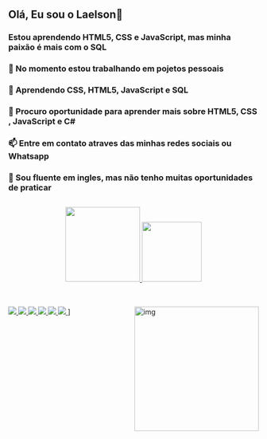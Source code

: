 ## Olá, Eu sou o Laelson👋
### Estou aprendendo HTML5, CSS e JavaScript, mas minha paixão é mais com o SQL

### 🔭 No momento estou trabalhando em pojetos pessoais<br>
### 🌱 Aprendendo CSS, HTML5, JavaScript e SQL<br>
### 🤔 Procuro oportunidade para aprender mais sobre HTML5, CSS , JavaScript e C#<br>
### 📫 Entre em contato atraves das minhas redes sociais ou Whatsapp<br>
### 💬 Sou fluente em ingles, mas não tenho muitas oportunidades de praticar<br>

##
<div align="center">
  <a href="https://github.com/LaelsonJunior">
  <img height="150em" src="https://github-readme-stats.vercel.app/api?username=LaelsonJunior&show_icons=true&theme=nightowl&include_all_commits=true&count_private=true"/>
  <img height="120em" src="https://github-readme-stats.vercel.app/api/top-langs/?username=LaelsonJunior&layout=compact&langs_count=7&theme=nightowl"/>
</div>

##
<div style="display: inline_block"><br>
  
  <img src="https://img.icons8.com/color/48/000000/html-5--v1.png"/>
  <img src="https://img.icons8.com/color/48/000000/css3.png"/>
  <img src="https://img.icons8.com/color/48/000000/javascript--v1.png"/>
  <img src="https://img.icons8.com/color/48/000000/c-sharp-logo.png"/>
  <img src="https://img.icons8.com/color/48/000000/sql.png">

<a target="_blank" href="mailto:">
    <img src="https://img.icons8.com/color/48/000000/gmail--v1.png"/>
  </a>]
 

  <img align="right" alt="img" height="250" src="https://thumbs.gfycat.com/BlaringHarmlessDiscus-max-1mb.gif">
          
</div>

